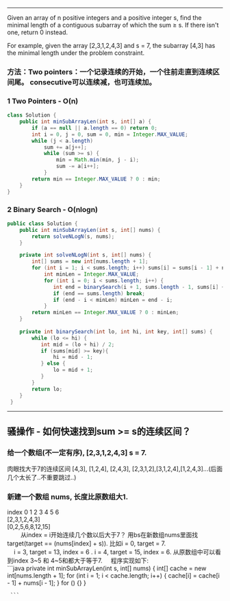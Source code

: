 - - -
Given an array of n positive integers and a positive integer s, find the minimal length of a contiguous subarray of which the 
sum ≥ s. If there isn't one, return 0 instead.

For example, given the array [2,3,1,2,4,3] and s = 7,
the subarray [4,3] has the minimal length under the problem constraint.

### 方法：Two pointers：一个记录连续的开始，一个往前走直到连续区间尾。 consecutive可以连续减，也可连续加。
     
### 1 Two Pointers - O(n)
```java
class Solution {
    public int minSubArrayLen(int s, int[] a) {
        if (a == null || a.length == 0) return 0;
        int i = 0, j = 0, sum = 0, min = Integer.MAX_VALUE;
        while (j < a.length) 
            sum += a[j++];
            while (sum >= s) {
                min = Math.min(min, j - i);
                sum -= a[i++];
            }
        return min == Integer.MAX_VALUE ? 0 : min;
    }
}
```

### 2 Binary Search - O(nlogn)
```java
public class Solution {
    public int minSubArrayLen(int s, int[] nums) {
        return solveNLogN(s, nums);
    }

    private int solveNLogN(int s, int[] nums) {
        int[] sums = new int[nums.length + 1];
        for (int i = 1; i < sums.length; i++) sums[i] = sums[i - 1] + nums[i - 1];
            int minLen = Integer.MAX_VALUE;
            for (int i = 0; i < sums.length; i++) {
               int end = binarySearch(i + 1, sums.length - 1, sums[i] + s, sums);
               if (end == sums.length) break;
               if (end - i < minLen) minLen = end - i;
            }
        return minLen == Integer.MAX_VALUE ? 0 : minLen;
    }
    
    private int binarySearch(int lo, int hi, int key, int[] sums) {
        while (lo <= hi) {
           int mid = (lo + hi) / 2;
           if (sums[mid] >= key){
               hi = mid - 1;
           } else {
               lo = mid + 1;
           }
        }
        return lo;
    }
 }
```
- - -
## 骚操作 - 如何快速找到sum >= s的连续区间？
### 给一个数组(不一定有序), [2,3,1,2,4,3] s = 7. 
肉眼找大于7的连续区间 [4,3], [1,2,4], [2,4,3], [2,3,1,2],[3,1,2,4],[1,2,4,3]...(后面几个太长了..不重要跳过..)

### 新建一个数组 nums, 长度比原数组大1.
index 0 1 2 3 4 5  6 <br>
     [2,3,1,2,4,3] <br>
     [0,2,5,6,8,12,15] <br>
     
     从index = i开始连续几个数以后大于7？ 用bs在新数组nums里面找target(target == (nums[index] + s)). 比如i = 0, target = 7. <br>
     i = 3, target = 13, index = 6 . i = 4, target = 15, index = 6. 从原数组中可以看到index 3~5 和 4~5和都大于等于7.
     程序实现如下: <br>
     ```java
     private int minSubArrayLen(int s, int[] nums) {
          int[] cache = new int[nums.length + 1];
          for (int i = 1; i < cache.length; i++) {
               cache[i] = cache[i - 1] + nums[i - 1];
          }
          for () 
          {}
     }
     
     ```

   
